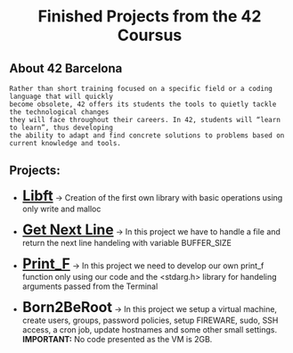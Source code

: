 <h1 align="center">
	Finished Projects from the 42 Coursus
</h1>


## About 42 Barcelona

	Rather than short training focused on a specific field or a coding language that will quickly 
	become obsolete, 42 offers its students the tools to quietly tackle the technological changes 
	they will face throughout their careers. In 42, students will “learn to learn”, thus developing 
	the ability to adapt and find concrete solutions to problems based on current knowledge and tools.

## Projects:
* <b style="font-size:25px;"><a href="https://github.com/yorgopetsas/42Barcelona/tree/master/libft">Libft</a></b> -> Creation of the first own library with basic operations using only write and malloc


* <b style="font-size:25px;"><a href="https://github.com/yorgopetsas/42Barcelona/tree/master/get_next_line">Get Next Line</a></b> -> In this project we have to handle a file and return the next line handeling with variable BUFFER_SIZE


* <b style="font-size:25px;"><a href="https://github.com/yorgopetsas/42Barcelona/tree/master/printf">Print_F</a></b> -> In this project we need to develop our own print_f function only using our code and the <stdarg.h> library for handeling arguments passed from the Terminal


* <b style="font-size:25px;">Born2BeRoot</b> -> In this project we setup a virtual machine, create users, groups, password policies, setup FIREWARE, sudo, SSH access, a cron job, update hostnames and some other small settings. <b>IMPORTANT:</b> No code presented as the VM is 2GB.

